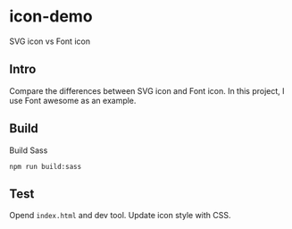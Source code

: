 # icon-demo
SVG icon vs Font icon
## Intro
Compare the differences between SVG icon and Font icon. In this project, I use Font awesome as an example.
## Build
Build Sass
```shell
npm run build:sass
```
## Test
Opend `index.html` and dev tool. Update icon style with CSS.
